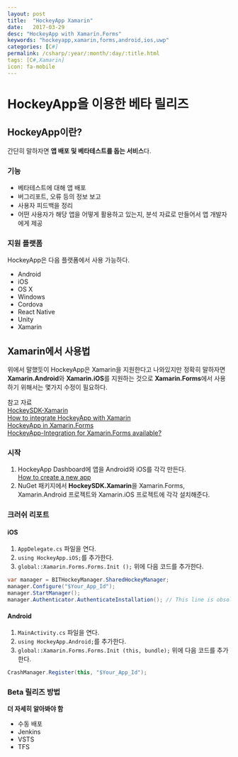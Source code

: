 ```yaml
---
layout: post
title:  "HockeyApp Xamarin"
date:   2017-03-29
desc: "HockeyApp with Xamarin.Forms"
keywords: "hockeyapp,xamarin,forms,android,ios,uwp"
categories: [C#]
permalink: /csharp/:year/:month/:day/:title.html
tags: [C#,Xamarin]
icon: fa-mobile
---
```


# HockeyApp을 이용한 베타 릴리즈

## HockeyApp이란?
간단히 말하자면 **앱 배포 및 베타테스트를 돕는 서비스**다.

### 기능
* 베타테스트에 대해 앱 배포 
* 버그리포트, 오류 등의 정보 보고
* 사용자 피드백을 정리
* 어떤 사용자가 해당 앱을 어떻게 활용하고 있는지, 분석 자료로 만들어서 앱 개발자에게 제공

### 지원 플랫폼
HockeyApp은 다음 플랫폼에서 사용 가능하다.

* Android 
* iOS 
* OS X  
* Windows
* Cordova 
* React Native 
* Unity 
* Xamarin

## Xamarin에서 사용법
위에서 말했듯이 HockeyApp은 Xamarin을 지원한다고 나와있지만 정확히 말하자면 **Xamarin.Android**와 **Xamarin.iOS**를 지원하는 것으로 **Xamarin.Forms**에서 사용하기 위해서는 몇가지 수정이 필요하다.

참고 자료  
[HockeySDK-Xamarin](https://github.com/bitstadium/HockeySDK-Xamarin)  
[How to integrate HockeyApp with Xamarin](https://support.hockeyapp.net/kb/client-integration-cross-platform/how-to-integrate-hockeyapp-with-xamarin)  
[HockeyApp in Xamarin.Forms](https://channel9.msdn.com/Blogs/raw-tech/HockeyApp-in-XamarinForms)  
[HockeyApp-Integration for Xamarin.Forms available?](https://forums.xamarin.com/discussion/55881/hockeyapp-integration-for-xamarin-forms-available)

### 시작
1. HockeyApp Dashboard에 앱을 Android와 iOS를 각각 만든다.  
[How to create a new app](https://support.hockeyapp.net/kb/app-management-2/how-to-create-a-new-app)
2. NuGet 패키지에서 **HockeySDK.Xamarin**을 Xamarin.Forms, Xamarin.Android 프로젝트와 Xamarin.iOS 프로젝트에 각각 설치해준다.

### 크러쉬 리포트

#### iOS
1. `AppDelegate.cs` 파일을 연다.
2. `using HockeyApp.iOS;`를 추가한다.
3. `global::Xamarin.Forms.Forms.Init ();` 위에 다음 코드를 추가한다.
``` c#
var manager = BITHockeyManager.SharedHockeyManager;
manager.Configure("$Your_App_Id");
manager.StartManager();
manager.Authenticator.AuthenticateInstallation(); // This line is obsolete in crash only builds
```  

#### Android
1. `MainActivity.cs` 파일을 연다.
2. `using HockeyApp.Android;`를 추가한다.
3. `global::Xamarin.Forms.Forms.Init (this, bundle);` 위에 다음 코드를 추가한다.
``` c#
CrashManager.Register(this, "$Your_App_Id");
```

### Beta 릴리즈 방법
**더 자세히 알아봐야 함**
* 수동 배포
* Jenkins
* VSTS
* TFS